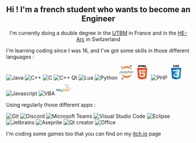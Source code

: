 <h2 align="center">Hi ! I'm a french student who wants to become an Engineer</h2>
<div align="center">I'm currently doing a double degree in the <a href="https://www.utbm.fr">UTBM</a> in France and in the <a href="https://www.he-arc.ch">HE-Arc</a> in Switzerland</div>

I'm learning coding since I was 16, and I've got some skills in those different languages :
<p>
  <img src="https://raw.githubusercontent.com/jmnote/z-icons/master/svg/java.svg" alt="Java" height="40"/>
  <img src="https://raw.githubusercontent.com/jmnote/z-icons/master/svg/cpp.svg" alt="C++" height="40"/>
  <img src="https://raw.githubusercontent.com/jmnote/z-icons/master/svg/c.svg" alt="C" height="40"/>
  <img src="https://user-images.githubusercontent.com/76498664/122520480-edf2cb00-d013-11eb-8016-9595b2c16cae.png" alt="C++ Qt" height="40"/>
  <img src="https://user-images.githubusercontent.com/76498664/122520706-3f02bf00-d014-11eb-9813-531fc8bece79.png" alt="Lua" height="40"/>
  <img src="https://user-images.githubusercontent.com/76498664/122520729-46c26380-d014-11eb-91af-92c8b7257660.png" alt="Python" height="40"/>
  <img src="https://github.com/devicons/devicon/blob/master/icons/jupyter/jupyter-original-wordmark.svg" height="40"/>
  <img src="https://github.com/devicons/devicon/blob/master/icons/html5/html5-original-wordmark.svg" alt="HTML5" height="40"/>
  <img src="https://raw.githubusercontent.com/jmnote/z-icons/master/svg/php.svg" alt="PHP" height="40"/>
  <img src="https://github.com/devicons/devicon/blob/master/icons/css3/css3-original-wordmark.svg" alt="CSS3" height="40"/>
  <img src="https://raw.githubusercontent.com/jmnote/z-icons/master/svg/javascript.svg" alt="Javascript" height="40"/>
  <img src="https://user-images.githubusercontent.com/76498664/122520796-5e99e780-d014-11eb-9bdd-a94e26ab3851.png" alt="VBA" height="40"/>
  <img src="https://github.com/devicons/devicon/blob/master/icons/mysql/mysql-original-wordmark.svg" alt="MySQL" height="40"/>
</p>

Using regularly those different apps :
<p>
  <img src="https://raw.githubusercontent.com/jmnote/z-icons/master/svg/git.svg" alt="Git" width="40" height="40"/>
  <img src="https://user-images.githubusercontent.com/76498664/122520995-9acd4800-d014-11eb-8455-a8daa02e4948.png" alt="Discord" height="40"/>
  <img src="https://user-images.githubusercontent.com/76498664/122521049-a7ea3700-d014-11eb-80ad-e07de2ec4875.png" alt="Microsoft Teams" height="40"/>
  <img src="https://user-images.githubusercontent.com/76498664/122521081-b2a4cc00-d014-11eb-8f9d-a6f3090de2b8.png" alt="Visual Studio Code" height="40"/>
  <img src="https://user-images.githubusercontent.com/76498664/122521128-be908e00-d014-11eb-9d9b-bb3b8d35d2c3.png" alt="Eclipse" height="40"/>
  <img src="https://user-images.githubusercontent.com/76498664/111078201-a92b3580-84f4-11eb-8179-6371048ea407.png" alt="Jetbrains" height="40"/>
  <img src="https://user-images.githubusercontent.com/76498664/111078194-a2042780-84f4-11eb-943e-de635e75180b.png" alt="Aseprite" height="40"/>
  <img src="https://user-images.githubusercontent.com/76498664/122520480-edf2cb00-d013-11eb-8016-9595b2c16cae.png" alt="Qt creator" height="40"/>
  <img src="https://user-images.githubusercontent.com/76498664/122521208-d5cf7b80-d014-11eb-8656-57882c7829af.png" alt="Office" height="40"/>
</p>

I'm coding some games too that you can find on my <a href="https://reezer01.itch.io">itch.io</a> page
